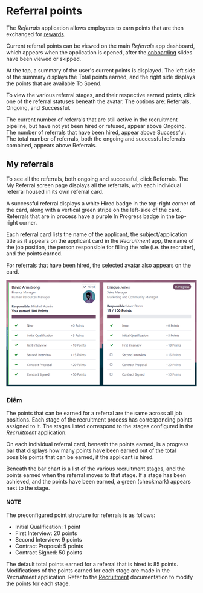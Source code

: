 # Referral points

The *Referrals* application allows employees to earn points that are then exchanged for
[rewards](rewards.md).

Current referral points can be viewed on the main *Referrals* app dashboard, which appears when the
application is opened, after the [onboarding](../referrals.md#referrals-onboarding) slides have been viewed or
skipped.

At the top, a summary of the user's current points is displayed. The left side of the summary
displays the Total points earned, and the right side displays the points that are
available To Spend.

To view the various referral stages, and their respective earned points, click one of the referral
statuses beneath the avatar. The options are: Referrals, Ongoing, and
Successful.

The current number of referrals that are still active in the recruitment pipeline, but have not yet
been hired or refused, appear above Ongoing. The number of referrals that have been
hired, appear above Successful. The total number of referrals, both the ongoing and
successful referrals combined, appears above Referrals.

## My referrals

To see all the referrals, both ongoing and successful, click Referrals. The
My Referral screen page displays all the referrals, with each individual referral housed
in its own referral card.

A successful referral displays a white <i class="fa fa-check"></i> Hired badge in the top-right
corner of the card, along with a vertical green stripe on the left-side of the card. Referrals that
are in process have a purple In Progress badge in the top-right corner.

Each referral card lists the name of the applicant, the subject/application title as it appears on
the applicant card in the *Recruitment* app, the name of the job position, the person responsible
for filling the role (i.e. the recruiter), and the points earned.

For referrals that have been hired, the selected avatar also appears on the card.

![Two referral cards, one hired and one in-progress.](points/referrals.png)

### Điểm

The points that can be earned for a referral are the same across all job positions. Each stage of
the recruitment process has corresponding points assigned to it. The stages listed correspond to the
stages configured in the *Recruitment* application.

On each individual referral card, beneath the points earned, is a progress bar that displays how
many points have been earned out of the total possible points that can be earned, if the applicant
is hired.

Beneath the bar chart is a list of the various recruitment stages, and the points earned when the
referral moves to that stage. If a stage has been achieved, and the points have been earned, a green
<i class="fa fa-check"></i> (checkmark) appears next to the stage.

#### NOTE
The preconfigured point structure for referrals is as follows:

- Initial Qualification: 1 point
- First Interview: 20 points
- Second Interview: 9 points
- Contract Proposal: 5 points
- Contract Signed: 50 points

The default total points earned for a referral that is hired is 85 points. Modifications of the
points earned for each stage are made in the *Recruitment* application. Refer to the
[Recruitment](../recruitment.md#recruitment-modify-stages) documentation to modify the points for each stage.
